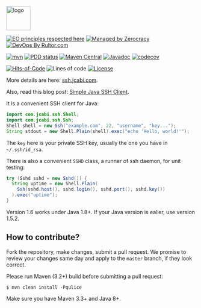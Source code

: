 <img alt="logo" src="http://img.jcabi.com/logo-square.svg" width="64px" height="64px" />

[![EO principles respected here](https://www.elegantobjects.org/badge.svg)](https://www.elegantobjects.org)
[![Managed by Zerocracy](https://www.0crat.com/badge/C9V6HBZQS.svg)](https://www.0crat.com/p/C9V6HBZQS)
[![DevOps By Rultor.com](http://www.rultor.com/b/jcabi/jcabi-ssh)](http://www.rultor.com/p/jcabi/jcabi-ssh)

[![mvn](https://github.com/jcabi/jcabi-ssh/actions/workflows/mvn.yml/badge.svg)](https://github.com/jcabi/jcabi-ssh/actions/workflows/mvn.yml)
[![PDD status](http://www.0pdd.com/svg?name=jcabi/jcabi-ssh)](http://www.0pdd.com/p?name=jcabi/jcabi-ssh)
[![Maven Central](https://maven-badges.herokuapp.com/maven-central/com.jcabi/jcabi-ssh/badge.svg)](https://maven-badges.herokuapp.com/maven-central/com.jcabi/jcabi-ssh)
[![Javadoc](https://javadoc.io/badge/com.jcabi/jcabi-ssh.svg)](http://www.javadoc.io/doc/com.jcabi/jcabi-ssh)
[![codecov](https://codecov.io/gh/jcabi/jcabi-ssh/branch/master/graph/badge.svg)](https://codecov.io/gh/jcabi/jcabi-ssh)

[![Hits-of-Code](https://hitsofcode.com/github/jcabi/jcabi-ssh)](https://hitsofcode.com/view/github/jcabi/jcabi-ssh)
![Lines of code](https://img.shields.io/tokei/lines/github/jcabi/jcabi-ssh)
[![License](https://img.shields.io/badge/license-MIT-green.svg)](https://github.com/jcabi/jcabi-ssh/blob/master/LICENSE.txt)

More details are here: [ssh.jcabi.com](http://ssh.jcabi.com/).

Also, read this blog post: [Simple Java SSH Client](http://www.yegor256.com/2014/09/02/java-ssh-client.html).

It is a convenient SSH client for Java:

```java
import com.jcabi.ssh.Shell;
import com.jcabi.ssh.Ssh;
Shell shell = new Ssh("example.com", 22, "username", "key...");
String stdout = new Shell.Plain(shell).exec("echo 'Hello, world!'");
```

The `key` here is your private SSH key,
usually the one you have in `~/.ssh/id_rsa`.

There is also a convenient `SSHD` class, a runner of ssh daemon,
for unit testing:

```java
try (Sshd sshd = new Sshd()) {
  String uptime = new Shell.Plain(
    Ssh(sshd.host(), sshd.login(), sshd.port(), sshd.key())
  ).exec("uptime");
}
```

Version 1.6 works under Java 1.8+. If your Java version is ealier, use
version 1.5.2.

## How to contribute?

Fork the repository, make changes, submit a pull request.
We promise to review your changes same day and apply to
the `master` branch, if they look correct.

Please run Maven (3.2+) build before submitting a pull request:

```
$ mvn clean install -Pqulice
```

Make sure you have Maven 3.3+ and Java 8+.
